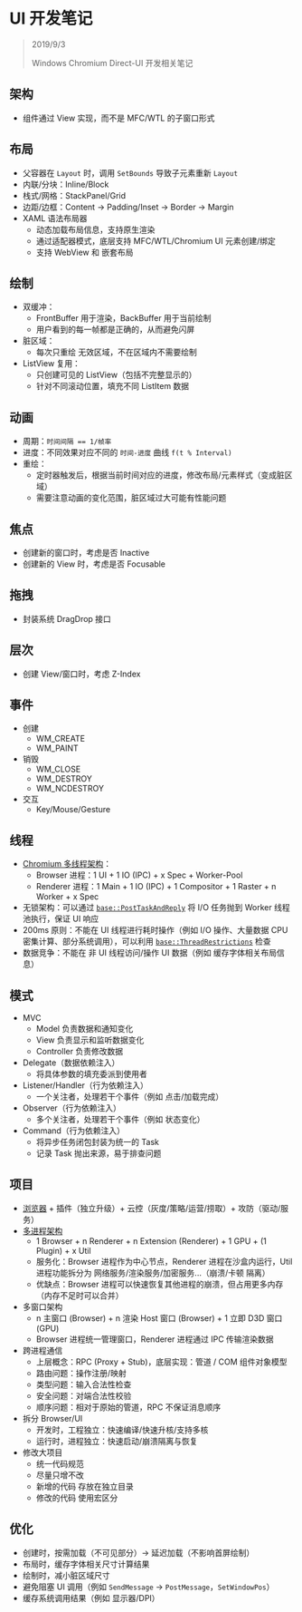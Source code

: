﻿# UI 开发笔记

> 2019/9/3
> 
> Windows Chromium Direct-UI 开发相关笔记

## 架构

- 组件通过 View 实现，而不是 MFC/WTL 的子窗口形式

## 布局

- 父容器在 `Layout` 时，调用 `SetBounds` 导致子元素重新 `Layout`
- 内联/分块：Inline/Block
- 栈式/网格：StackPanel/Grid
- 边距/边框：Content -> Padding/Inset -> Border -> Margin
- XAML 语法布局器
  - 动态加载布局信息，支持原生渲染
  - 通过适配器模式，底层支持 MFC/WTL/Chromium UI 元素创建/绑定
  - 支持 WebView 和 嵌套布局

## 绘制

- 双缓冲：
  - FrontBuffer 用于渲染，BackBuffer 用于当前绘制
  - 用户看到的每一帧都是正确的，从而避免闪屏
- 脏区域：
  - 每次只重绘 无效区域，不在区域内不需要绘制
- ListView 复用：
  - 只创建可见的 ListView（包括不完整显示的）
  - 针对不同滚动位置，填充不同 ListItem 数据

## 动画

- 周期：`时间间隔 == 1/帧率`
- 进度：不同效果对应不同的 `时间-进度` 曲线 `f(t % Interval)`
- 重绘：
  - 定时器触发后，根据当前时间对应的进度，修改布局/元素样式（变成脏区域）
  - 需要注意动画的变化范围，脏区域过大可能有性能问题

## 焦点

- 创建新的窗口时，考虑是否 Inactive
- 创建新的 View 时，考虑是否 Focusable

## 拖拽

- 封装系统 DragDrop 接口

## 层次

- 创建 View/窗口时，考虑 Z-Index

## 事件

- 创建
  - WM_CREATE
  - WM_PAINT
- 销毁
  - WM_CLOSE
  - WM_DESTROY
  - WM_NCDESTROY
- 交互
  - Key/Mouse/Gesture

## 线程

- [Chromium 多线程架构](https://github.com/chromium/chromium/blob/master/docs/threading_and_tasks.md#threads)：
  - Browser 进程：1 UI + 1 IO (IPC) + x Spec + Worker-Pool
  - Renderer 进程：1 Main + 1 IO (IPC) + 1 Compositor + 1 Raster + n Worker + x Spec
- 无锁架构：可以通过 [`base::PostTaskAndReply`](https://github.com/chromium/chromium/blob/master/docs/threading_and_tasks.md#keeping-the-browser-responsive) 将 I/O 任务抛到 Worker 线程池执行，保证 UI 响应
- 200ms 原则：不能在 UI 线程进行耗时操作（例如  I/O 操作、大量数据 CPU 密集计算、部分系统调用），可以利用 [`base::ThreadRestrictions`](https://github.com/chromium/chromium/blob/master/base/threading/thread_restrictions.h) 检查
- 数据竞争：不能在 非 UI 线程访问/操作 UI 数据（例如 缓存字体相关布局信息）

## 模式

- MVC
  - Model 负责数据和通知变化
  - View 负责显示和监听数据变化
  - Controller 负责修改数据
- Delegate（数据依赖注入）
  - 将具体参数的填充委派到使用者
- Listener/Handler（行为依赖注入）
  - 一个关注者，处理若干个事件（例如 点击/加载完成）
- Observer（行为依赖注入）
  - 多个关注者，处理若干个事件（例如 状态变化）
- Command（行为依赖注入）
  - 将异步任务闭包封装为统一的 Task
  - 记录 Task 抛出来源，易于排查问题

## 项目

- [浏览器](V8-Hippy-Share.md#Chromium-架构) + 插件（独立升级）+ 云控（灰度/策略/运营/捞取）+ 攻防（驱动/服务）
- [多进程架构](https://developers.google.cn/web/updates/2018/09/inside-browser-part1)
  - 1 Browser + n Renderer + n Extension (Renderer) + 1 GPU + (1 Plugin) + x Util
  - 服务化：Browser 进程作为中心节点，Renderer 进程在沙盒内运行，Util 进程功能拆分为 网络服务/渲染服务/加密服务...（崩溃/卡顿 隔离）
  - 优缺点：Browser 进程可以快速恢复其他进程的崩溃，但占用更多内存（内存不足时可以合并）
- 多窗口架构
  - n 主窗口 (Browser) + n 渲染 Host 窗口 (Browser) + 1 立即 D3D 窗口 (GPU)
  - Browser 进程统一管理窗口，Renderer 进程通过 IPC 传输渲染数据
- 跨进程通信
  - 上层概念：RPC (Proxy + Stub)，底层实现：管道 / COM 组件对象模型
  - 路由问题：操作注册/映射
  - 类型问题：输入合法性检查
  - 安全问题：对端合法性校验
  - 顺序问题：相对于原始的管道，RPC 不保证消息顺序
- 拆分 Browser/UI
  - 开发时，工程独立：快速编译/快速升核/支持多核
  - 运行时，进程独立：快速启动/崩溃隔离与恢复
- 修改大项目
  - 统一代码规范
  - 尽量只增不改
  - 新增的代码 存放在独立目录
  - 修改的代码 使用宏区分

## 优化

- 创建时，按需加载（不可见部分）-> 延迟加载（不影响首屏绘制）
- 布局时，缓存字体相关尺寸计算结果
- 绘制时，减小脏区域尺寸
- 避免阻塞 UI 调用（例如 `SendMessage` -> `PostMessage`，`SetWindowPos`）
- 缓存系统调用结果（例如 显示器/DPI）
